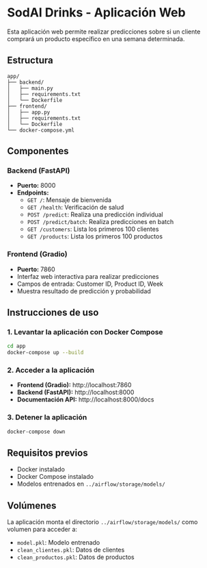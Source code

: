 # SodAI Drinks - Aplicación Web

Esta aplicación web permite realizar predicciones sobre si un cliente comprará un producto específico en una semana determinada.

## Estructura

```
app/
├── backend/
│   ├── main.py
│   ├── requirements.txt
│   └── Dockerfile
├── frontend/
│   ├── app.py
│   ├── requirements.txt
│   └── Dockerfile
└── docker-compose.yml
```

## Componentes

### Backend (FastAPI)
- **Puerto:** 8000
- **Endpoints:**
  - `GET /`: Mensaje de bienvenida
  - `GET /health`: Verificación de salud
  - `POST /predict`: Realiza una predicción individual
  - `POST /predict/batch`: Realiza predicciones en batch
  - `GET /customers`: Lista los primeros 100 clientes
  - `GET /products`: Lista los primeros 100 productos

### Frontend (Gradio)
- **Puerto:** 7860
- Interfaz web interactiva para realizar predicciones
- Campos de entrada: Customer ID, Product ID, Week
- Muestra resultado de predicción y probabilidad

## Instrucciones de uso

### 1. Levantar la aplicación con Docker Compose

```bash
cd app
docker-compose up --build
```

### 2. Acceder a la aplicación

- **Frontend (Gradio):** http://localhost:7860
- **Backend (FastAPI):** http://localhost:8000
- **Documentación API:** http://localhost:8000/docs

### 3. Detener la aplicación

```bash
docker-compose down
```

## Requisitos previos

- Docker instalado
- Docker Compose instalado
- Modelos entrenados en `../airflow/storage/models/`

## Volúmenes

La aplicación monta el directorio `../airflow/storage/models/` como volumen para acceder a:
- `model.pkl`: Modelo entrenado
- `clean_clientes.pkl`: Datos de clientes
- `clean_productos.pkl`: Datos de productos
